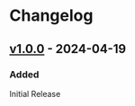 # Changelog

## [v1.0.0](https://github.com/ologii/portal-project/releases/tag/v1.0.0) - 2024-04-19

### Added

Initial Release
